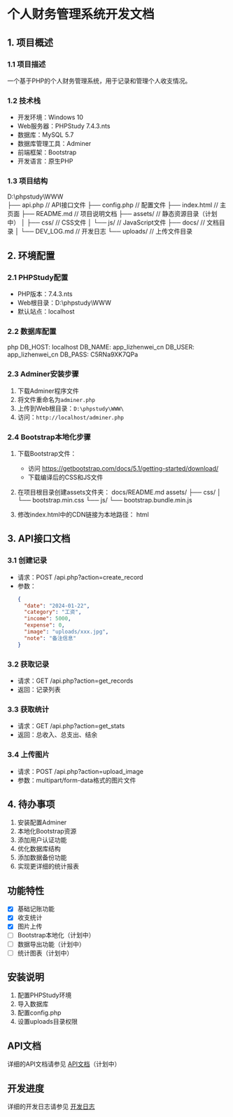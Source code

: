 # 个人财务管理系统开发文档

## 1. 项目概述

### 1.1 项目描述
一个基于PHP的个人财务管理系统，用于记录和管理个人收支情况。

### 1.2 技术栈
- 开发环境：Windows 10
- Web服务器：PHPStudy 7.4.3.nts
- 数据库：MySQL 5.7
- 数据库管理工具：Adminer
- 前端框架：Bootstrap
- 开发语言：原生PHP

### 1.3 项目结构
D:\phpstudy\WWW\
├── api.php // API接口文件
├── config.php // 配置文件
├── index.html // 主页面
├── README.md // 项目说明文档
├── assets/ // 静态资源目录（计划中）
│ ├── css/ // CSS文件
│ └── js/ // JavaScript文件
├── docs/ // 文档目录
│ └── DEV_LOG.md // 开发日志
└── uploads/ // 上传文件目录
## 2. 环境配置

### 2.1 PHPStudy配置
- PHP版本：7.4.3.nts
- Web根目录：D:\phpstudy\WWW
- 默认站点：localhost

### 2.2 数据库配置
php
DB_HOST: localhost
DB_NAME: app_lizhenwei_cn
DB_USER: app_lizhenwei_cn
DB_PASS: C5RNa9XK7QPa

### 2.3 Adminer安装步骤
1. 下载Adminer程序文件
2. 将文件重命名为`adminer.php`
3. 上传到Web根目录：`D:\phpstudy\WWW\`
4. 访问：`http://localhost/adminer.php`

### 2.4 Bootstrap本地化步骤
1. 下载Bootstrap文件：
   - 访问 https://getbootstrap.com/docs/5.1/getting-started/download/
   - 下载编译后的CSS和JS文件
2. 在项目根目录创建assets文件夹：
docs/README.md
assets/
├── css/
│ └── bootstrap.min.css
└── js/
└── bootstrap.bundle.min.js

3. 修改index.html中的CDN链接为本地路径：
html
<!-- CSS -->
<link href="assets/css/bootstrap.min.css" rel="stylesheet">
<!-- JS -->
<script src="assets/js/bootstrap.bundle.min.js"></script>

## 3. API接口文档

### 3.1 创建记录
- 请求：POST /api.php?action=create_record
- 参数：
  ```json
  {
    "date": "2024-01-22",
    "category": "工资",
    "income": 5000,
    "expense": 0,
    "image": "uploads/xxx.jpg",
    "note": "备注信息"
  }
  ```

### 3.2 获取记录
- 请求：GET /api.php?action=get_records
- 返回：记录列表

### 3.3 获取统计
- 请求：GET /api.php?action=get_stats
- 返回：总收入、总支出、结余

### 3.4 上传图片
- 请求：POST /api.php?action=upload_image
- 参数：multipart/form-data格式的图片文件

## 4. 待办事项
1. 安装配置Adminer
2. 本地化Bootstrap资源
3. 添加用户认证功能
4. 优化数据库结构
5. 添加数据备份功能
6. 实现更详细的统计报表

## 功能特性
- [x] 基础记账功能
- [x] 收支统计
- [x] 图片上传
- [ ] Bootstrap本地化（计划中）
- [ ] 数据导出功能（计划中）
- [ ] 统计图表（计划中）

## 安装说明
1. 配置PHPStudy环境
2. 导入数据库
3. 配置config.php
4. 设置uploads目录权限

## API文档
详细的API文档请参见 [API文档](docs/api.md)（计划中）

## 开发进度
详细的开发日志请参见 [开发日志](docs/DEV_LOG.md)
